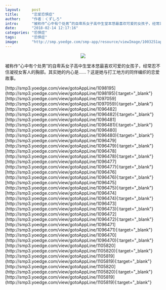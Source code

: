 ```yaml
---
layout:     post
title:      "恋爱恐惧症"
author:     "作者：くずしろ"
intro:      "被称作“心中有个处男”的自卑系女子高中生堂本悠最喜欢可爱的女孩子，经常忍不住凝视女客人的胸部。其实她的内心是……？这是她与打工地方的同伴编织的恋爱故事。"
date:       "2018-02-14 12:17:16"
categories: "恐惧症"
tags:       "恐惧症"
image:      "http://smp.yoedge.com/smp-app/resource/viewImage/1003251appline.png"
---
```

<div style="text-align: center">
<p><img src="http://smp.yoedge.com/smp-app/resource/viewImage/1003251appline.png"/></p>
</div>
<p class="post-meta">
<span>被称作“心中有个处男”的自卑系女子高中生堂本悠最喜欢可爱的女孩子，经常忍不住凝视女客人的胸部。其实她的内心是……？这是她与打工地方的同伴编织的恋爱故事。</span>
</p>
[http://smp3.yoedge.com/view/gotoAppLine/1098195](http://smp3.yoedge.com/view/gotoAppLine/1098195){:target="_blank"}
[http://smp3.yoedge.com/view/gotoAppLine/1097059](http://smp3.yoedge.com/view/gotoAppLine/1097059){:target="_blank"}
[http://smp3.yoedge.com/view/gotoAppLine/1096482](http://smp3.yoedge.com/view/gotoAppLine/1096482){:target="_blank"}
[http://smp3.yoedge.com/view/gotoAppLine/1096481](http://smp3.yoedge.com/view/gotoAppLine/1096481){:target="_blank"}
[http://smp3.yoedge.com/view/gotoAppLine/1096480](http://smp3.yoedge.com/view/gotoAppLine/1096480){:target="_blank"}
[http://smp3.yoedge.com/view/gotoAppLine/1096479](http://smp3.yoedge.com/view/gotoAppLine/1096479){:target="_blank"}
[http://smp3.yoedge.com/view/gotoAppLine/1096478](http://smp3.yoedge.com/view/gotoAppLine/1096478){:target="_blank"}
[http://smp3.yoedge.com/view/gotoAppLine/1096477](http://smp3.yoedge.com/view/gotoAppLine/1096477){:target="_blank"}
[http://smp3.yoedge.com/view/gotoAppLine/1096476](http://smp3.yoedge.com/view/gotoAppLine/1096476){:target="_blank"}
[http://smp3.yoedge.com/view/gotoAppLine/1096475](http://smp3.yoedge.com/view/gotoAppLine/1096475){:target="_blank"}
[http://smp3.yoedge.com/view/gotoAppLine/1096474](http://smp3.yoedge.com/view/gotoAppLine/1096474){:target="_blank"}
[http://smp3.yoedge.com/view/gotoAppLine/1096473](http://smp3.yoedge.com/view/gotoAppLine/1096473){:target="_blank"}
[http://smp3.yoedge.com/view/gotoAppLine/1096472](http://smp3.yoedge.com/view/gotoAppLine/1096472){:target="_blank"}
[http://smp3.yoedge.com/view/gotoAppLine/1096471](http://smp3.yoedge.com/view/gotoAppLine/1096471){:target="_blank"}
[http://smp3.yoedge.com/view/gotoAppLine/1096470](http://smp3.yoedge.com/view/gotoAppLine/1096470){:target="_blank"}
[http://smp3.yoedge.com/view/gotoAppLine/1105820](http://smp3.yoedge.com/view/gotoAppLine/1105820){:target="_blank"}
[http://smp3.yoedge.com/view/gotoAppLine/1105819](http://smp3.yoedge.com/view/gotoAppLine/1105819){:target="_blank"}
[http://smp3.yoedge.com/view/gotoAppLine/1105820](http://smp3.yoedge.com/view/gotoAppLine/1105820){:target="_blank"}
[http://smp3.yoedge.com/view/gotoAppLine/1105819](http://smp3.yoedge.com/view/gotoAppLine/1105819){:target="_blank"}


